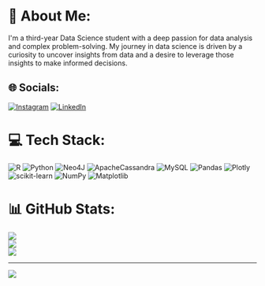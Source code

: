 # 💫 About Me:
I'm a third-year Data Science student with a deep passion for data analysis and complex problem-solving. My journey in data science is driven by a curiosity to uncover insights from data and a desire to leverage those insights to make informed decisions.


## 🌐 Socials:
[![Instagram](https://img.shields.io/badge/Instagram-%23E4405F.svg?logo=Instagram&logoColor=white)](https://instagram.com/marz_samuel) [![LinkedIn](https://img.shields.io/badge/LinkedIn-%230077B5.svg?logo=linkedin&logoColor=white)](samuel-marzano-181102246) 

# 💻 Tech Stack:
![R](https://img.shields.io/badge/r-%23276DC3.svg?style=for-the-badge&logo=r&logoColor=white) ![Python](https://img.shields.io/badge/python-3670A0?style=for-the-badge&logo=python&logoColor=ffdd54) ![Neo4J](https://img.shields.io/badge/Neo4j-008CC1?style=for-the-badge&logo=neo4j&logoColor=white) ![ApacheCassandra](https://img.shields.io/badge/cassandra-%231287B1.svg?style=for-the-badge&logo=apache-cassandra&logoColor=white) ![MySQL](https://img.shields.io/badge/mysql-4479A1.svg?style=for-the-badge&logo=mysql&logoColor=white) ![Pandas](https://img.shields.io/badge/pandas-%23150458.svg?style=for-the-badge&logo=pandas&logoColor=white) ![Plotly](https://img.shields.io/badge/Plotly-%233F4F75.svg?style=for-the-badge&logo=plotly&logoColor=white) ![scikit-learn](https://img.shields.io/badge/scikit--learn-%23F7931E.svg?style=for-the-badge&logo=scikit-learn&logoColor=white) ![NumPy](https://img.shields.io/badge/numpy-%23013243.svg?style=for-the-badge&logo=numpy&logoColor=white) ![Matplotlib](https://img.shields.io/badge/Matplotlib-%23ffffff.svg?style=for-the-badge&logo=Matplotlib&logoColor=black)
# 📊 GitHub Stats:
![](https://github-readme-stats.vercel.app/api?username=sammarz1&theme=dark&hide_border=false&include_all_commits=false&count_private=false)<br/>
![](https://github-readme-streak-stats.herokuapp.com/?user=sammarz1&theme=dark&hide_border=false)<br/>
![](https://github-readme-stats.vercel.app/api/top-langs/?username=sammarz1&theme=dark&hide_border=false&include_all_commits=false&count_private=false&layout=compact)

---
[![](https://visitcount.itsvg.in/api?id=sammarz1&icon=0&color=0)](https://visitcount.itsvg.in)

<!-- Proudly created with GPRM ( https://gprm.itsvg.in ) -->
